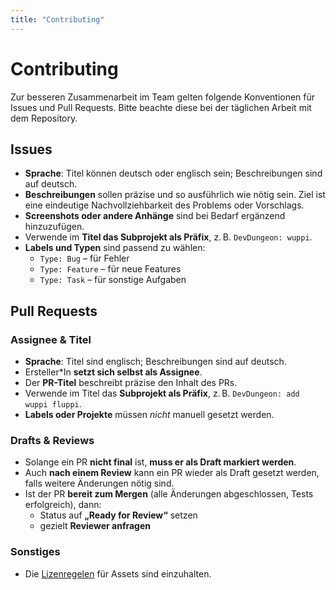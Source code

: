 ```yaml
---
title: "Contributing"
---
```

# Contributing

Zur besseren Zusammenarbeit im Team gelten folgende Konventionen für Issues und Pull Requests. Bitte beachte diese bei der täglichen Arbeit mit dem Repository.

## Issues
* **Sprache**: Titel können deutsch oder englisch sein; Beschreibungen sind auf deutsch.
* **Beschreibungen** sollen präzise und so ausführlich wie nötig sein. Ziel ist eine eindeutige Nachvollziehbarkeit des Problems oder Vorschlags. 
* **Screenshots oder andere Anhänge** sind bei Bedarf ergänzend hinzuzufügen.
* Verwende im **Titel das Subprojekt als Präfix**, z. B. `DevDungeon: wuppi`.
* **Labels und Typen** sind passend zu wählen:
  * `Type: Bug` – für Fehler
  * `Type: Feature` – für neue Features
  * `Type: Task` – für sonstige Aufgaben

## Pull Requests

### Assignee & Titel
* **Sprache**: Titel sind englisch; Beschreibungen sind auf deutsch.
* Ersteller*In **setzt sich selbst als Assignee**.
* Der **PR-Titel** beschreibt präzise den Inhalt des PRs.
* Verwende im Titel das **Subprojekt als Präfix**, z. B. `DevDungeon: add wuppi fluppi`.
* **Labels oder Projekte** müssen *nicht* manuell gesetzt werden.

### Drafts & Reviews

* Solange ein PR **nicht final** ist, **muss er als Draft markiert werden**.
* Auch **nach einem Review** kann ein PR wieder als Draft gesetzt werden, falls weitere Änderungen nötig sind.
* Ist der PR **bereit zum Mergen** (alle Änderungen abgeschlossen, Tests erfolgreich), dann:
  * Status auf **„Ready for Review“** setzen
  * gezielt **Reviewer anfragen**

### Sonstiges
* Die [Lizenregelen](https://github.com/Dungeon-CampusMinden/Dungeon/blob/master/doc/license_rules.md) für Assets sind einzuhalten.

